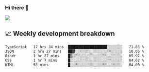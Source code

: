 ### Hi there 👋
<img align="center" src="https://github-readme-stats.vercel.app/api?username=Tumao727&show_icons=true&hide_title=true&theme=dracula" />


## 📈 Weekly development breakdown
<!--START_SECTION:waka-->

```txt
TypeScript   17 hrs 34 mins  ██████████████████░░░░░░░   71.85 %
JSON         2 hrs 27 mins   ██▓░░░░░░░░░░░░░░░░░░░░░░   10.06 %
Other        1 hr 27 mins    █▒░░░░░░░░░░░░░░░░░░░░░░░   05.97 %
CSS          1 hr 7 mins     █░░░░░░░░░░░░░░░░░░░░░░░░   04.62 %
HTML         58 mins         █░░░░░░░░░░░░░░░░░░░░░░░░   04.00 %
```

<!--END_SECTION:waka-->